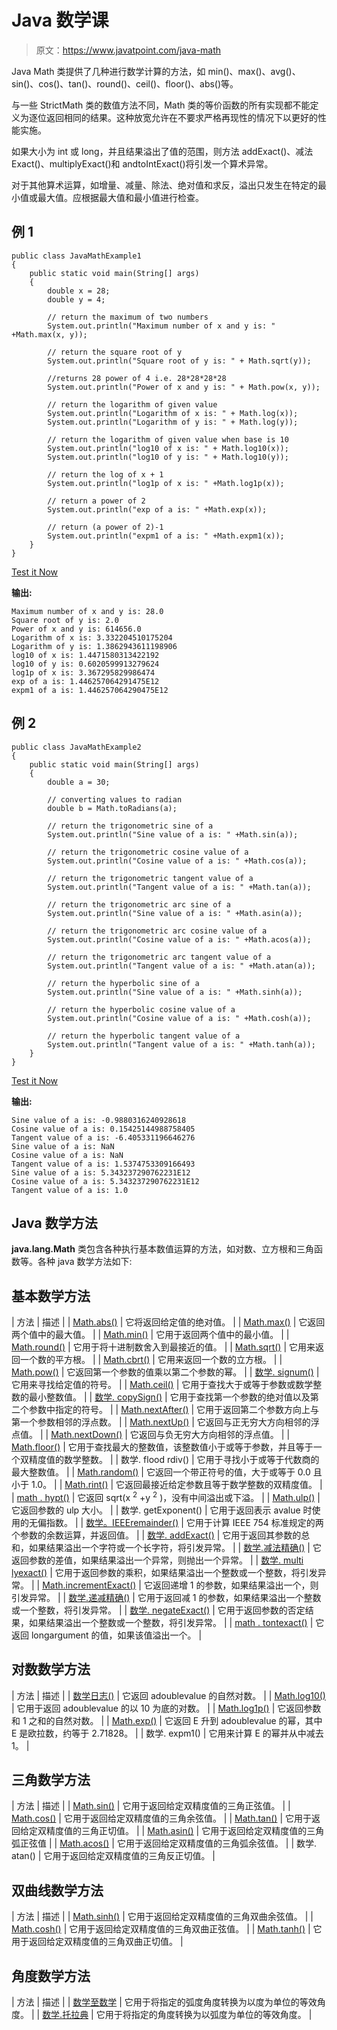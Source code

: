 # Java 数学课

> 原文：<https://www.javatpoint.com/java-math>

Java Math 类提供了几种进行数学计算的方法，如 min()、max()、avg()、sin()、cos()、tan()、round()、ceil()、floor()、abs()等。

与一些 StrictMath 类的数值方法不同，Math 类的等价函数的所有实现都不能定义为逐位返回相同的结果。这种放宽允许在不要求严格再现性的情况下以更好的性能实施。

如果大小为 int 或 long，并且结果溢出了值的范围，则方法 addExact()、减法 Exact()、multiplyExact()和 andtoIntExact()将引发一个算术异常。

对于其他算术运算，如增量、减量、除法、绝对值和求反，溢出只发生在特定的最小值或最大值。应根据最大值和最小值进行检查。

## 例 1

```
public class JavaMathExample1  
{  
    public static void main(String[] args)   
    {  
        double x = 28;  
        double y = 4;  

        // return the maximum of two numbers
        System.out.println("Maximum number of x and y is: " +Math.max(x, y)); 

        // return the square root of y 
        System.out.println("Square root of y is: " + Math.sqrt(y)); 

        //returns 28 power of 4 i.e. 28*28*28*28  
        System.out.println("Power of x and y is: " + Math.pow(x, y));    

        // return the logarithm of given value     
        System.out.println("Logarithm of x is: " + Math.log(x)); 
        System.out.println("Logarithm of y is: " + Math.log(y));

        // return the logarithm of given value when base is 10    
        System.out.println("log10 of x is: " + Math.log10(x)); 
        System.out.println("log10 of y is: " + Math.log10(y));  

        // return the log of x + 1
        System.out.println("log1p of x is: " +Math.log1p(x));  

        // return a power of 2  
        System.out.println("exp of a is: " +Math.exp(x));  

        // return (a power of 2)-1
        System.out.println("expm1 of a is: " +Math.expm1(x));
    }  
}  

```

[Test it Now](https://compiler.javatpoint.com/opr/test.jsp?filename=JavaMathExample1)

**输出:**

```
Maximum number of x and y is: 28.0
Square root of y is: 2.0
Power of x and y is: 614656.0
Logarithm of x is: 3.332204510175204
Logarithm of y is: 1.3862943611198906
log10 of x is: 1.4471580313422192
log10 of y is: 0.6020599913279624
log1p of x is: 3.367295829986474
exp of a is: 1.446257064291475E12
expm1 of a is: 1.446257064290475E12

```

## 例 2

```
public class JavaMathExample2  
{  
    public static void main(String[] args)   
    {  
        double a = 30;  

        // converting values to radian  
        double b = Math.toRadians(a); 

        // return the trigonometric sine of a    
        System.out.println("Sine value of a is: " +Math.sin(a));  

        // return the trigonometric cosine value of a
        System.out.println("Cosine value of a is: " +Math.cos(a));

        // return the trigonometric tangent value of a
        System.out.println("Tangent value of a is: " +Math.tan(a));

        // return the trigonometric arc sine of a    
        System.out.println("Sine value of a is: " +Math.asin(a));  

        // return the trigonometric arc cosine value of a
        System.out.println("Cosine value of a is: " +Math.acos(a));

        // return the trigonometric arc tangent value of a
        System.out.println("Tangent value of a is: " +Math.atan(a));

        // return the hyperbolic sine of a    
        System.out.println("Sine value of a is: " +Math.sinh(a));  

        // return the hyperbolic cosine value of a
        System.out.println("Cosine value of a is: " +Math.cosh(a));

        // return the hyperbolic tangent value of a
        System.out.println("Tangent value of a is: " +Math.tanh(a));
    }  
}  

```

[Test it Now](https://compiler.javatpoint.com/opr/test.jsp?filename=JavaMathExample2)

**输出:**

```
Sine value of a is: -0.9880316240928618
Cosine value of a is: 0.15425144988758405
Tangent value of a is: -6.405331196646276
Sine value of a is: NaN
Cosine value of a is: NaN
Tangent value of a is: 1.5374753309166493
Sine value of a is: 5.343237290762231E12
Cosine value of a is: 5.343237290762231E12
Tangent value of a is: 1.0

```

## Java 数学方法

**java.lang.Math** 类包含各种执行基本数值运算的方法，如对数、立方根和三角函数等。各种 java 数学方法如下:

## 基本数学方法

| 方法 | 描述 |
| [Math.abs()](java-math-abs-method) | 它将返回给定值的绝对值。 |
| [Math.max()](java-math-max-method) | 它返回两个值中的最大值。 |
| [Math.min()](java-math-min-method) | 它用于返回两个值中的最小值。 |
| [Math.round()](java-math-round-method) | 它用于将十进制数舍入到最接近的值。 |
| [Math.sqrt()](java-math-sqrt-method) | 它用来返回一个数的平方根。 |
| [Math.cbrt()](java-math-cbrt-method) | 它用来返回一个数的立方根。 |
| [Math.pow()](java-math-pow-method) | 它返回第一个参数的值乘以第二个参数的幂。 |
| [数学. signum()](java-math-signum-method) | 它用来寻找给定值的符号。 |
| [Math.ceil()](java-math-ceil-method) | 它用于查找大于或等于参数或数学整数的最小整数值。 |
| [数学. copySign()](java-math-copysign-method) | 它用于查找第一个参数的绝对值以及第二个参数中指定的符号。 |
| [Math.nextAfter()](java-math-nextafter-method) | 它用于返回第二个参数方向上与第一个参数相邻的浮点数。 |
| [Math.nextUp()](java-math-nextup-method) | 它返回与正无穷大方向相邻的浮点值。 |
| [Math.nextDown()](java-math-nextdown-method) | 它返回与负无穷大方向相邻的浮点值。 |
| [Math.floor()](java-math-floor-method) | 它用于查找最大的整数值，该整数值小于或等于参数，并且等于一个双精度值的数学整数。 |
| 数学. flood rdiv() | 它用于寻找小于或等于代数商的最大整数值。 |
| [Math.random()](java-math-random-method) | 它返回一个带正符号的值，大于或等于 0.0 且小于 1.0。 |
| [Math.rint()](java-math-rint-method) | 它返回最接近给定参数且等于数学整数的双精度值。 |
| [math . hypt()](java-math-hypot-method) | 它返回 sqrt(x <sup>2</sup> +y <sup>2</sup> )，没有中间溢出或下溢。 |
| [Math.ulp()](java-math-ulp-method) | 它返回参数的 ulp 大小。 |
| 数学. getExponent() | 它用于返回表示 avalue 时使用的无偏指数。 |
| [数学。IEEEremainder()](java-math-ieeeremainder-method) | 它用于计算 IEEE 754 标准规定的两个参数的余数运算，并返回值。 |
| [数学. addExact()](java-math-addexact-method) | 它用于返回其参数的总和，如果结果溢出一个字符或一个长字符，将引发异常。 |
| [数学.减法精确()](java-math-subtractexact-method) | 它返回参数的差值，如果结果溢出一个异常，则抛出一个异常。 |
| [数学. multi lyexact()](java-math-multiplyexact-method) | 它用于返回参数的乘积，如果结果溢出一个整数或一个整数，将引发异常。 |
| [Math.incrementExact()](java-math-incrementexact-method) | 它返回递增 1 的参数，如果结果溢出一个，则引发异常。 |
| [数学.递减精确()](java-math-decrementexact-method) | 它用于返回减 1 的参数，如果结果溢出一个整数或一个整数，将引发异常。 |
| [数学. negateExact()](java-math-negateexact-method) | 它用于返回参数的否定结果，如果结果溢出一个整数或一个整数，将引发异常。 |
| [math . tontexact()](java-math-tointexact-method) | 它返回 longargument 的值，如果该值溢出一个。 |

## 对数数学方法

| 方法 | 描述 |
| [数学日志()](java-math-log-method) | 它返回 adoublevalue 的自然对数。 |
| [Math.log10()](java-math-log10-method) | 它用于返回 adoublevalue 的以 10 为底的对数。 |
| [Math.log1p()](java-math-log1p-method) | 它返回参数和 1 之和的自然对数。 |
| [Math.exp()](java-math-exp-method) | 它返回 E 升到 adoublevalue 的幂，其中 E 是欧拉数，约等于 2.71828。 |
| 数学. expm1() | 它用来计算 E 的幂并从中减去 1。 |

## 三角数学方法

| 方法 | 描述 |
| [Math.sin()](java-math-sin-method) | 它用于返回给定双精度值的三角正弦值。 |
| [Math.cos()](java-math-cos-method) | 它用于返回给定双精度值的三角余弦值。 |
| [Math.tan()](java-math-tan-method) | 它用于返回给定双精度值的三角正切值。 |
| [Math.asin()](/java-math-asin-method) | 它用于返回给定双精度值的三角弧正弦值 |
| [Math.acos()](java-math-acos-method) | 它用于返回给定双精度值的三角弧余弦值。 |
| 数学. atan() | 它用于返回给定双精度值的三角反正切值。 |

## 双曲线数学方法

| 方法 | 描述 |
| [Math.sinh()](java-math-sinh-method) | 它用于返回给定双精度值的三角双曲余弦值。 |
| [Math.cosh()](java-math-cosh-method) | 它用于返回给定双精度值的三角双曲正弦值。 |
| [Math.tanh()](java-math-tanh-method) | 它用于返回给定双精度值的三角双曲正切值。 |

## 角度数学方法

| 方法 | 描述 |
| [数学至数学](java-math-todegrees-method) | 它用于将指定的弧度角度转换为以度为单位的等效角度。 |
| [数学.托拉典](java-math-toradians-method) | 它用于将指定的角度转换为以弧度为单位的等效角度。 |